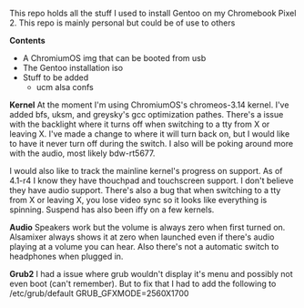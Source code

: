 This repo holds all the stuff I used to install Gentoo on my Chromebook Pixel 2. This repo is mainly personal but could be of use to others

**Contents**
* A ChromiumOS img that can be booted from usb
* The Gentoo installation iso
* Stuff to be added
    * ucm alsa confs

**Kernel**
At the moment I'm using ChromiumOS's chromeos-3.14 kernel. I've added bfs, uksm, and greysky's gcc optimization pathes. There's a issue with
the backlight where it turns off when switching to a tty from X or leaving X. I've made a change to where it will turn back on, but I would like 
to have it never turn off during the switch. I also will be poking around more with the audio, most likely bdw-rt5677.

I would also like to track the mainline kernel's progress on support. As of 4.1-r4 I know they have thouchpad and touchscreen support. I don't 
believe they have audio support. There's also a bug that when switching to a tty from X or leaving X, you lose video sync so it looks like
everything is spinning. Suspend has also been iffy on a few kernels.

**Audio**
Speakers work but the volume is always zero when first turned on. Alsamixer always shows it at zero when launched even if there's audio playing at a
volume you can hear. Also there's not a automatic switch to headphones when plugged in.

**Grub2**
I had a issue where grub wouldn't display it's menu and possibly not even boot (can't remember). But to fix that I had to add the following to 
/etc/grub/default GRUB_GFXMODE=2560X1700



